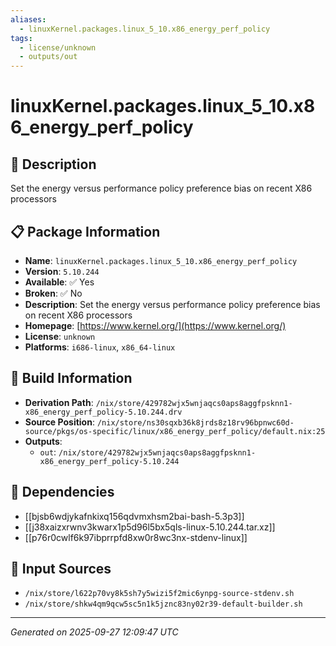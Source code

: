 ```yaml
---
aliases:
  - linuxKernel.packages.linux_5_10.x86_energy_perf_policy
tags:
  - license/unknown
  - outputs/out
---
```


# linuxKernel.packages.linux_5_10.x86_energy_perf_policy

## 📝 Description

Set the energy versus performance policy preference bias on recent X86 processors

## 📋 Package Information

- **Name**: `linuxKernel.packages.linux_5_10.x86_energy_perf_policy`
- **Version**: `5.10.244`
- **Available**: ✅ Yes
- **Broken**: ✅ No
- **Description**: Set the energy versus performance policy preference bias on recent X86 processors
- **Homepage**: [https://www.kernel.org/](https://www.kernel.org/)
- **License**: `unknown`
- **Platforms**: `i686-linux`, `x86_64-linux`

## 🔧 Build Information

- **Derivation Path**: `/nix/store/429782wjx5wnjaqcs0aps8aggfpsknn1-x86_energy_perf_policy-5.10.244.drv`
- **Source Position**: `/nix/store/ns30sqxb36k8jrds8z18rv96bpnwc60d-source/pkgs/os-specific/linux/x86_energy_perf_policy/default.nix:25`
- **Outputs**:
  - `out`:  `/nix/store/429782wjx5wnjaqcs0aps8aggfpsknn1-x86_energy_perf_policy-5.10.244`

## 🔗 Dependencies

- [[bjsb6wdjykafnkixq156qdvmxhsm2bai-bash-5.3p3]]
- [[j38xaizxrwnv3kwarx1p5d96l5bx5qls-linux-5.10.244.tar.xz]]
- [[p76r0cwlf6k97ibprrpfd8xw0r8wc3nx-stdenv-linux]]

## 📁 Input Sources

- `/nix/store/l622p70vy8k5sh7y5wizi5f2mic6ynpg-source-stdenv.sh`
- `/nix/store/shkw4qm9qcw5sc5n1k5jznc83ny02r39-default-builder.sh`

---
*Generated on 2025-09-27 12:09:47 UTC*
